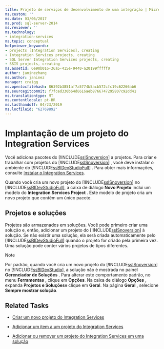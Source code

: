 ```yaml
---
title: Projeto de serviços de desenvolvimento de uma integração | Microsoft Docs
ms.custom: ''
ms.date: 03/06/2017
ms.prod: sql-server-2014
ms.reviewer: ''
ms.technology:
- integration-services
ms.topic: conceptual
helpviewer_keywords:
- projects [Integration Services], creating
- Integration Services projects, creating
- SQL Server Integration Services projects, creating
- SSIS projects, creating
ms.assetid: 6e90b016-36a5-415e-9440-a20199fffff0
author: janinezhang
ms.author: janinez
manager: craigg
ms.openlocfilehash: 86392b3851af7a5774b5acb572cfc19c62266ab6
ms.sourcegitcommit: f7fced330b64d6616aeb8766747295807c92dd41
ms.translationtype: MT
ms.contentlocale: pt-BR
ms.lasthandoff: 04/23/2019
ms.locfileid: "62769892"
---
```

# <a name="development-of-an-integration-services-project"></a>Implantação de um projeto do Integration Services
  Você adiciona pacotes do [!INCLUDE[ssISnoversion](../includes/ssisnoversion-md.md)] a projetos. Para criar e trabalhar com projetos do [!INCLUDE[ssISnoversion](../includes/ssisnoversion-md.md)] , você deve instalar o ambiente do [!INCLUDE[ssBIDevStudioFull](../includes/ssbidevstudiofull-md.md)] . Para obter mais informações, consulte [Instalar o Integration Services](install-windows/install-integration-services.md).  
  
 Quando você cria um novo projeto do [!INCLUDE[ssISnoversion](../includes/ssisnoversion-md.md)] no [!INCLUDE[ssBIDevStudioFull](../includes/ssbidevstudiofull-md.md)], a caixa de diálogo **Novo Projeto** inclui um modelo do **Integration Services Project** . Este modelo de projeto cria um novo projeto que contém um único pacote.  
  
## <a name="projects-and-solutions"></a>Projetos e soluções  
 Projetos são armazenados em soluções. Você pode primeiro criar uma solução e, então, adicionar um projeto do [!INCLUDE[ssISnoversion](../includes/ssisnoversion-md.md)] à solução. Se não existir uma solução, ela será criada automaticamente pelo [!INCLUDE[ssBIDevStudioFull](../includes/ssbidevstudiofull-md.md)] quando o projeto for criado pela primeira vez. Uma solução pode conter vários projetos de tipos diferentes.  
  
> [!NOTE]  
>  Por padrão, quando você cria um novo projeto do [!INCLUDE[ssISnoversion](../includes/ssisnoversion-md.md)] no [!INCLUDE[ssBIDevStudio](../includes/ssbidevstudio-md.md)], a solução não é mostrada no painel **Gerenciador de Soluções** . Para alterar este comportamento padrão, no menu **Ferramentas** , clique em **Opções**. Na caixa de diálogo **Opções** , expanda **Projetos e Soluções**e clique em **Geral**. Na página **Geral** , selecione **Sempre mostrar solução**.  
  
## <a name="related-tasks"></a>Related Tasks  
  
-   [Criar um novo projeto do Integration Services](../../2014/integration-services/create-a-new-integration-services-project.md)  
  
-   [Adicionar um item a um projeto do Integration Services](../../2014/integration-services/add-an-item-to-an-integration-services-project.md)  
  
-   [Adicionar ou remover um projeto do Integration Services em uma solução](../../2014/integration-services/add-or-remove-an-integration-services-project-in-a-solution.md)  
  
  
